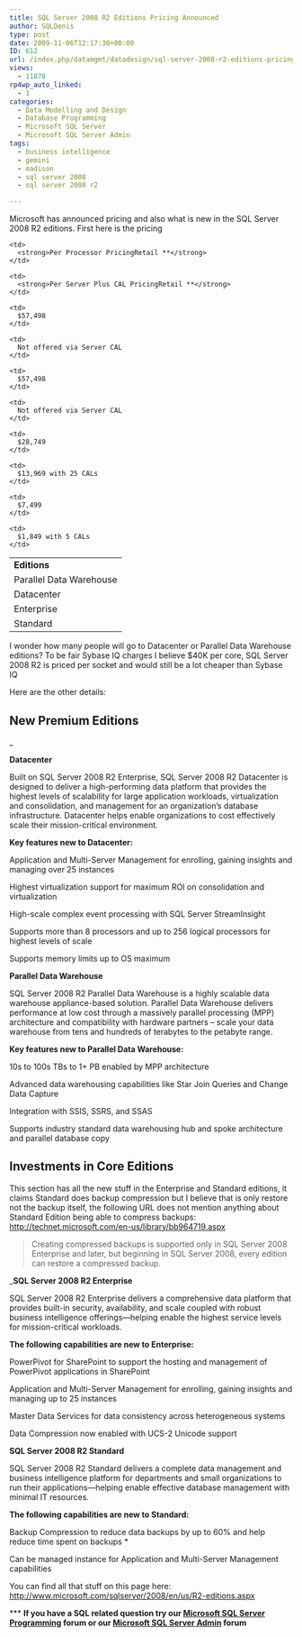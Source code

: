 ```yaml
---
title: SQL Server 2008 R2 Editions Pricing Announced
author: SQLDenis
type: post
date: 2009-11-06T12:17:30+00:00
ID: 612
url: /index.php/datamgmt/datadesign/sql-server-2008-r2-editions-pricing-anno/
views:
  - 11878
rp4wp_auto_linked:
  - 1
categories:
  - Data Modelling and Design
  - Database Programming
  - Microsoft SQL Server
  - Microsoft SQL Server Admin
tags:
  - business intelligence
  - gemini
  - madison
  - sql server 2008
  - sql server 2008 r2

---
```

Microsoft has announced pricing and also what is new in the SQL Server 2008 R2 editions. First here is the pricing

<table cellspacing="10">
  <tr>
    <td>
      <strong>Editions</strong>
    </td>
    
    <td>
      <strong>Per Processor PricingRetail **</strong>
    </td>
    
    <td>
      <strong>Per Server Plus CAL PricingRetail **</strong>
    </td>
  </tr>
  
  <tr>
    <td>
      Parallel Data Warehouse
    </td>
    
    <td>
      $57,498
    </td>
    
    <td>
      Not offered via Server CAL
    </td>
  </tr>
  
  <tr>
    <td>
      Datacenter
    </td>
    
    <td>
      $57,498
    </td>
    
    <td>
      Not offered via Server CAL
    </td>
  </tr>
  
  <tr>
    <td>
      Enterprise
    </td>
    
    <td>
      $28,749
    </td>
    
    <td>
      $13,969 with 25 CALs
    </td>
  </tr>
  
  <tr>
    <td>
      Standard
    </td>
    
    <td>
      $7,499
    </td>
    
    <td>
      $1,849 with 5 CALs
    </td>
  </tr>
</table>

I wonder how many people will go to Datacenter or Parallel Data Warehouse editions? To be fair Sybase IQ charges I believe $40K per core, SQL Server 2008 R2 is priced per socket and would still be a lot cheaper than Sybase IQ

Here are the other details:

## New Premium Editions

_
  
**Datacenter**</p> 

Built on SQL Server 2008 R2 Enterprise, SQL Server 2008 R2 Datacenter is designed to deliver a high-performing data platform that provides the highest levels of scalability for large application workloads, virtualization and consolidation, and management for an organization’s database infrastructure. Datacenter helps enable organizations to cost effectively scale their mission-critical environment.

**Key features new to Datacenter:**

Application and Multi-Server Management for enrolling, gaining insights and managing over 25 instances
  
Highest virtualization support for maximum ROI on consolidation and virtualization
  
High-scale complex event processing with SQL Server StreamInsight
  
Supports more than 8 processors and up to 256 logical processors for highest levels of scale
  
Supports memory limits up to OS maximum

**Parallel Data Warehouse**

SQL Server 2008 R2 Parallel Data Warehouse is a highly scalable data warehouse appliance-based solution. Parallel Data Warehouse delivers performance at low cost through a massively parallel processing (MPP) architecture and compatibility with hardware partners – scale your data warehouse from tens and hundreds of terabytes to the petabyte range.

**Key features new to Parallel Data Warehouse:**

10s to 100s TBs to 1+ PB enabled by MPP architecture
  
Advanced data warehousing capabilities like Star Join Queries and Change Data Capture
  
Integration with SSIS, SSRS, and SSAS
  
Supports industry standard data warehousing hub and spoke architecture and parallel database copy

</em>
  


## Investments in Core Editions

This section has all the new stuff in the Enterprise and Standard editions, it claims Standard does backup compression but I believe that is only restore not the backup itself, the following URL does not mention anything about Standard Edition being able to compress backups: http://technet.microsoft.com/en-us/library/bb964719.aspx

> Creating compressed backups is supported only in SQL Server 2008 Enterprise and later, but beginning in SQL Server 2008, every edition can restore a compressed backup.

_**SQL Server 2008 R2 Enterprise**</p> 

SQL Server 2008 R2 Enterprise delivers a comprehensive data platform that provides built-in security, availability, and scale coupled with robust business intelligence offerings—helping enable the highest service levels for mission-critical workloads.

**The following capabilities are new to Enterprise:**

PowerPivot for SharePoint to support the hosting and management of PowerPivot applications in SharePoint
  
Application and Multi-Server Management for enrolling, gaining insights and managing up to 25 instances
  
Master Data Services for data consistency across heterogeneous systems
  
Data Compression now enabled with UCS-2 Unicode support

**SQL Server 2008 R2 Standard**

SQL Server 2008 R2 Standard delivers a complete data management and business intelligence platform for departments and small organizations to run their applications—helping enable effective database management with minimal IT resources.

**The following capabilities are new to Standard:**

Backup Compression to reduce data backups by up to 60% and help reduce time spent on backups *
  
Can be managed instance for Application and Multi-Server Management capabilities

</em>
  
You can find all that stuff on this page here: http://www.microsoft.com/sqlserver/2008/en/us/R2-editions.aspx



\*** **If you have a SQL related question try our [Microsoft SQL Server Programming][1] forum or our [Microsoft SQL Server Admin][2] forum**<ins></ins>

 [1]: http://forum.ltd.local/viewforum.php?f=17
 [2]: http://forum.ltd.local/viewforum.php?f=22
